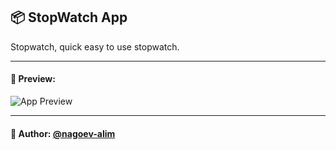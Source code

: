 ## 📦 StopWatch App

Stopwatch, quick easy to use stopwatch.

---
#### 🌄 Preview:
![App Preview](https://lh3.googleusercontent.com/drive-viewer/AITFw-xsJPcOLCuxOVY8UFQfLTCqC-kxq_rzNWMXW0PZxKs2-zyAnDR7gC9Hu63E6wXehWObHOvTL8FHE6Hc40_GiUtaf6t8mw=s1600)

-----
#### 🙌 Author: [@nagoev-alim](https://github.com/nagoev-alim)

